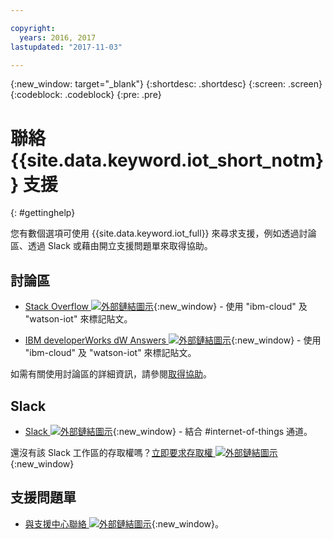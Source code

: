 ```yaml
---

copyright:
  years: 2016, 2017
lastupdated: "2017-11-03"

---
```


{:new_window: target="\_blank"}
{:shortdesc: .shortdesc}
{:screen: .screen}
{:codeblock: .codeblock}
{:pre: .pre}

# 聯絡 {{site.data.keyword.iot_short_notm}} 支援
{: #gettinghelp}

您有數個選項可使用 {{site.data.keyword.iot_full}} 來尋求支援，例如透過討論區、透過 Slack 或藉由開立支援問題單來取得協助。 

## 討論區

* [Stack Overflow ![外部鏈結圖示](../../icons/launch-glyph.svg "外部鏈結圖示")](http://stackoverflow.com/search?q=watson-iot+ibm-bluemix){:new_window} - 使用 "ibm-cloud" 及 "watson-iot" 來標記貼文。
<!--Insert the appropriate dW Answers tag for your service for <service_keyword> in URL below:  -->
* [IBM developerWorks dW Answers ![外部鏈結圖示](../../icons/launch-glyph.svg "外部鏈結圖示")](https://developer.ibm.com/answers/topics/watson-iot/?smartspace=bluemix){:new_window} - 使用 "ibm-cloud" 及 "watson-iot" 來標記貼文。

如需有關使用討論區的詳細資訊，請參閱[取得協助](https://www.{DomainName}/docs/support/index.html#getting-help)。


## Slack

* [Slack ![外部鏈結圖示](../../icons/launch-glyph.svg "外部鏈結圖示")](https://ibm-developers.slack.com/){:new_window} - 結合 #internet-of-things 通道。

還沒有該 Slack 工作區的存取權嗎？[立即要求存取權 ![外部鏈結圖示](../../icons/launch-glyph.svg "外部鏈結圖示")](https://bxdevs-slack-invite.mybluemix.net/){:new_window}

## 支援問題單

* [與支援中心聯絡 ![外部鏈結圖示](../../icons/launch-glyph.svg "外部鏈結圖示")](https://www.{DomainName}/docs/support/index.html#contacting-support){:new_window}。
